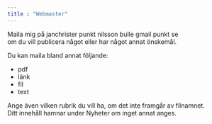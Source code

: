 ```yaml
---
title : "Webmaster"
---
```


Maila mig på janchrister punkt nilsson bulle gmail punkt se  
om du vill publicera något eller har något annat önskemål.

Du kan maila bland annat följande:

* pdf
* länk
* fil
* text

Ange även vilken rubrik du vill ha, om det inte framgår av filnamnet.   
Ditt innehåll hamnar under Nyheter om inget annat anges.
